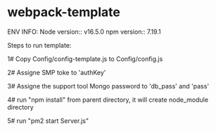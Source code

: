 # webpack-template
ENV INFO: Node version:: v16.5.0 npm version:: 7.19.1


Steps to run template:

1# Copy Config/config-template.js to Config/config.js

2# Assigne SMP toke to 'authKey'

3# Assigne the support tool Mongo password to 'db_pass' and 'pass'

4# run "npm install" from parent directory, it will create node_module directory

5# run "pm2 start Server.js"
